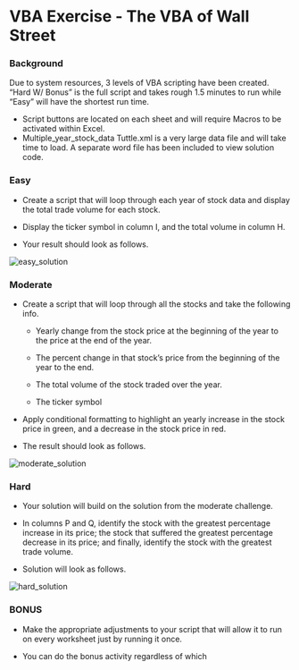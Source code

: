 ﻿# VBA Exercise - The VBA of Wall Street

### Background

Due to system resources, 3 levels of VBA scripting have been created.  “Hard W/ Bonus” is the full script and takes rough 1.5 minutes to run while “Easy” will have the shortest run time.

* Script buttons are located on each sheet and will require Macros to be activated within Excel.
* Multiple_year_stock_data Tuttle.xml is a very large data file and will take time to load. A separate word file has been included to view solution code. 


### Easy

* Create a script that will loop through each year of stock data and display the total trade volume for each stock.

* Display the ticker symbol in column I, and the total volume in column H.

* Your result should look as follows.

![easy_solution](Images/easy_solution.png)

### Moderate

* Create a script that will loop through all the stocks and take the following info.

   * Yearly change from the stock price at the beginning of the year to the price at the end of the year.

   * The percent change in that stock’s price from the beginning of the year to the end.

   * The total volume of the stock traded over the year.
   
   * The ticker symbol

* Apply conditional formatting to highlight an yearly increase in the stock price in green, and a decrease in the stock price in red.

* The result should look as follows.

![moderate_solution](Images/moderate_solution.png)

### Hard

* Your solution will build on the solution from the moderate challenge.

* In columns P and Q, identify the stock with the greatest percentage increase in its price; the stock that suffered the greatest percentage decrease in its price; and finally, identify the stock with the greatest trade volume.

* Solution will look as follows.

![hard_solution](Images/hard_solution.png)

### BONUS

* Make the appropriate adjustments to your script that will allow it to run on every worksheet just by running it once.

* You can do the bonus activity regardless of which 
